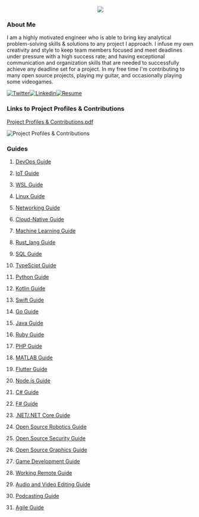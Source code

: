 <h1 align="center">
 <img src="https://user-images.githubusercontent.com/45159366/81243342-6c350f00-8fc4-11ea-9037-9cbe0f7bf3ff.png">
</h1>

### About Me
I am a highly motivated engineer who is able to bring key analytical problem-solving skills & solutions to any project I approach. I infuse my own creativity and style to keep team members focused and meet deadlines under pressure with a high success rate; and having exceptional communication and organization skills that are needed to successfully achieve any deadline set for a project. In my free time I'm contributing to many open source projects, playing my guitar, and occasionally playing some videogames.

[![Twitter](https://user-images.githubusercontent.com/45159366/85327986-bdba3000-b484-11ea-87f0-20be14e54852.png)](https://twitter.com/Miker256)[![Linkedin](https://user-images.githubusercontent.com/45159366/85327989-beeb5d00-b484-11ea-9996-d6042a365e34.png)](https://www.linkedin.com/in/michael-royal-b923b4134/)[![Resume](https://user-images.githubusercontent.com/45159366/85609897-5e3a5c80-b60b-11ea-94d4-751c7385e80a.png)](https://github.com/mikeroyal/mikeroyal.github.io/files/5170773/Michael-Royal-Resume.pdf)

### Links to Project Profiles & Contributions

[Project Profiles & Contributions.pdf](https://github.com/mikeroyal/mikeroyal.github.io/files/4875593/Links.to.Project.Contributions.pdf)

![Project Profiles & Contributions](https://user-images.githubusercontent.com/45159366/86542054-ed2a5d00-bec6-11ea-875e-9909383fe64c.png)

### Guides

1. [DevOps Guide](https://salsa.debian.org/mikeroyal-guest/devops)

2. [IoT Guide](https://github.com/mikeroyal/IoT-Guide)

3. [WSL Guide](https://github.com/mikeroyal/WSL-Guide)

4. [Linux Guide](https://github.com/mikeroyal/Linux-Guide)

5. [Networking Guide](https://github.com/mikeroyal/Networking-Guide)

6. [Cloud-Native Guide](https://github.com/mikeroyal/Cloud-Native-Guide)

7. [Machine Learning Guide](https://gitlab.com/maos20008/intro-to-machine-learning)

8. [Rust_lang Guide](https://github.com/mikeroyal/Rust_lang-Guide)

9. [SQL Guide](https://github.com/mikeroyal/SQL-Guide)

10. [TypeScipt Guide](https://github.com/mikeroyal/TypeScript-Guide)

11. [Python Guide](https://github.com/mikeroyal/Python-Guide)

12. [Kotlin Guide](https://github.com/mikeroyal/Kotlin-Guide)

13. [Swift Guide](https://github.com/mikeroyal/Swift-Guide)

14. [Go Guide](https://github.com/mikeroyal/Go-Guide)

15. [Java Guide](https://github.com/mikeroyal/Java-Guide)

16. [Ruby Guide](https://github.com/mikeroyal/Ruby-Guide)

17. [PHP Guide](https://github.com/mikeroyal/PHP-Guide)

18. [MATLAB Guide](https://github.com/mikeroyal/MATLAB-Guide)

18. [Flutter Guide](https://github.com/mikeroyal/Flutter-Guide)

19. [Node.js Guide](https://github.com/mikeroyal/Node.js-Guide)

20. [C# Guide](https://github.com/mikeroyal/C-Sharp-Guide)

21. [F# Guide](https://github.com/mikeroyal/F-Sharp-Guide)

20. [.NET/.NET Core Guide](https://github.com/mikeroyal/.NET-Guide)

21. [Open Source Robotics Guide](https://invent.kde.org/mikeroyal/robotics)

22. [Open Source Security Guide](https://salsa.debian.org/mikeroyal-guest/open-source-security-guide)

23. [Open Source Graphics Guide](https://gitlab.com/maos20008/open-source-3d-modeling-guide)

24. [Game Development Guide](https://github.com/mikeroyal/Game-Development-Guide)

25. [Working Remote Guide](https://github.com/mikeroyal/Working-Remote-Guide)

26. [Audio and Video Editing Guide](https://github.com/mikeroyal/Audio-and-Video-Editing-Guide)

27. [Podcasting Guide](https://github.com/mikeroyal/Podcasting-Guide)

28. [Agile Guide](https://github.com/mikeroyal/Agile-Guide)
